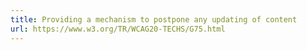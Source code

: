 ```yaml
---
title: Providing a mechanism to postpone any updating of content
url: https://www.w3.org/TR/WCAG20-TECHS/G75.html
---
```

